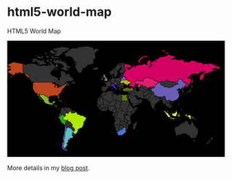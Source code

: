 html5-world-map
===============

HTML5 World Map

![HTML5 Map preview](preview.jpg?raw=true)

More details in my [blog post](http://dashasalo.com/2011/04/05/html5-canvas-paths-mouseover/).



